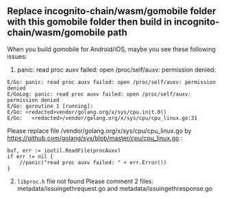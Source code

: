 ## Replace incognito-chain/wasm/gomobile folder with this gomobile folder then build in incognito-chain/wasm/gomobile path

When you build gomobile for Android/iOS, maybe you see these following issues:

1. panic: read proc auxv failed: open /proc/self/auxv: permission denied:

```
E/Go: panic: read proc auxv failed: open /proc/self/auxv: permission denied
E/GoLog: panic: read proc auxv failed: open /proc/self/auxv: permission denied
E/Go: goroutine 1 [running]:
E/Go: <redacted>vendor/golang.org/x/sys/cpu.init.0()
E/Go: 	<redacted>/vendor/golang.org/x/sys/cpu/cpu_linux.go:31

```

Please replace file <redacted>/vendor/golang.org/x/sys/cpu/cpu_linux.go by https://github.com/golang/sys/blob/master/cpu/cpu_linux.go :
```
buf, err := ioutil.ReadFile(procAuxv)
if err != nil {
    //panic("read proc auxv failed: " + err.Error())
}

```

2. `libproc.h` file not found
Please comment 2 files: metadata/issuingethrequest.go and metadata/issuingethresponse.go

